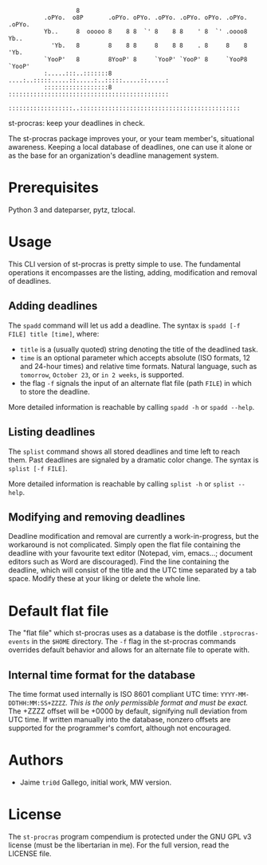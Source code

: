                        8
              .oPYo.  o8P       .oPYo. oPYo. .oPYo. .oPYo. oPYo. .oPYo. .oPYo.
              Yb..     8  ooooo 8    8 8  `' 8    8 8    ' 8  `' .oooo8 Yb..
                'Yb.   8        8    8 8     8    8 8    . 8     8    8   'Yb.
              `YooP'   8        8YooP' 8     `YooP' `YooP' 8     `YooP8 `YooP'
              :.....:::..:::::::8 ....:..:::::.....::.....:..:::::.....::.....:
              ::::::::::::::::::8 :::::::::::::::::::::::::::::::::::::::::::::
              ::::::::::::::::::..:::::::::::::::::::::::::::::::::::::::::::::
st-procras: keep your deadlines in check.

The st-procras package improves your, or your team member's, situational awareness. Keeping a local database of deadlines, one can use it alone or as the base for
an organization's deadline management system.

# Prerequisites
Python 3 and dateparser, pytz, tzlocal.

# Usage
This CLI version of st-procras is pretty simple to use. The fundamental operations it encompasses
are the listing, adding, modification and removal of deadlines.

## Adding deadlines
The `spadd` command will let us add a deadline. The syntax is `spadd [-f FILE] title [time]`,
where:
* `title` is a (usually quoted) string denoting the title of the deadlined task.
* `time` is an optional parameter which accepts absolute (ISO formats, 12 and 24-hour times) and relative
time formats. Natural language, such as `tomorrow`, `October 23`, or `in 2 weeks`, is supported.
* the flag `-f` signals the input of an alternate flat file (path `FILE`) in which to store the deadline.

More detailed information is reachable by calling `spadd -h` or `spadd --help`.

## Listing deadlines
The `splist` command shows all stored deadlines and time left to reach them. Past deadlines are
signaled by a dramatic color change. The syntax is `splist [-f FILE]`.

More detailed information is reachable by calling `splist -h` or `splist --help`.

## Modifying and removing deadlines
Deadline modification and removal are currently a work-in-progress, but the workaround is not complicated.
Simply open the flat file containing the deadline with your favourite text editor (Notepad, vim, emacs...;
document editors such as Word are discouraged). Find the line containing the deadline, which will consist
of the title and the UTC time separated by a tab space. Modify these at your liking or delete the whole line.

# Default flat file
The "flat file" which st-procras uses as a database is the dotfile `.stprocras-events` in the `$HOME` directory.
The `-f` flag in the st-procras commands overrides default behavior and allows for an alternate file to operate with.

## Internal time format for the database
The time format used internally is ISO 8601 compliant UTC time: `YYYY-MM-DDTHH:MM:SS+ZZZZ`. *This is the only permissible format
and must be exact.*
The +ZZZZ offset will be +0000 by default, signifying null deviation from UTC time.
If written manually into the database, nonzero offsets are supported for the programmer's comfort, although not encouraged.

# Authors
* Jaime `tri0d` Gallego, initial work, MW version.

# License
The `st-procras` program compendium is protected under the GNU GPL v3 license (must be the libertarian in me). For the full version, read the LICENSE file.

